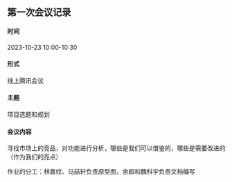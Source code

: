 ## 第一次会议记录

#### 时间

2023-10-23 10:00-10:30

#### 形式

线上腾讯会议

#### 主题

项目选题和规划

#### 会议内容

寻找市场上的竞品，对功能进行分析，哪些是我们可以借鉴的，哪些是需要改进的（作为我们的亮点）

作业的分工：林嘉纹、马喆轩负责原型图，余超和魏科宇负责文档编写

